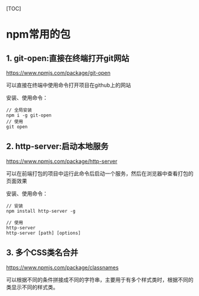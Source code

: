 [TOC]

# npm常用的包

## 1. git-open:直接在终端打开git网站

https://www.npmjs.com/package/git-open

可以直接在终端中使用命令打开项目在github上的网站

安装、使用命令：

```
// 全局安装
npm i -g git-open
// 使用
git open
```



## 2. http-server:启动本地服务

https://www.npmjs.com/package/http-server

可以在前端打包的项目中运行此命令后启动一个服务，然后在浏览器中查看打包的页面效果

安装、使用命令：

```
// 安装
npm install http-server -g

// 使用
http-server
http-server [path] [options]
```

## 3. 多个CSS类名合并

https://www.npmjs.com/package/classnames

可以根据不同的条件拼接成不同的字符串，主要用于有多个样式类时，根据不同的类显示不同的样式类。

